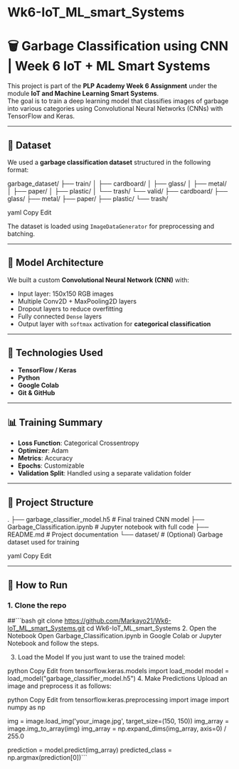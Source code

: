 # Wk6-IoT_ML_smart_Systems

# 🗑️ Garbage Classification using CNN | Week 6 IoT + ML Smart Systems

This project is part of the **PLP Academy Week 6 Assignment** under the module **IoT and Machine Learning Smart Systems**.  
The goal is to train a deep learning model that classifies images of garbage into various categories using Convolutional Neural Networks (CNNs) with TensorFlow and Keras.

---

## 📁 Dataset

We used a **garbage classification dataset** structured in the following format:

garbage_dataset/
├── train/
│ ├── cardboard/
│ ├── glass/
│ ├── metal/
│ ├── paper/
│ ├── plastic/
│ └── trash/
└── valid/
├── cardboard/
├── glass/
├── metal/
├── paper/
├── plastic/
└── trash/

yaml
Copy
Edit

The dataset is loaded using `ImageDataGenerator` for preprocessing and batching.

---

## 🧠 Model Architecture

We built a custom **Convolutional Neural Network (CNN)** with:

- Input layer: 150x150 RGB images
- Multiple Conv2D + MaxPooling2D layers
- Dropout layers to reduce overfitting
- Fully connected `Dense` layers
- Output layer with `softmax` activation for **categorical classification**

---

## 🔧 Technologies Used

- **TensorFlow / Keras**
- **Python**
- **Google Colab**
- **Git & GitHub**

---

## 📊 Training Summary

- **Loss Function**: Categorical Crossentropy
- **Optimizer**: Adam
- **Metrics**: Accuracy
- **Epochs**: Customizable
- **Validation Split**: Handled using a separate validation folder

---

## 📁 Project Structure

.
├── garbage_classifier_model.h5 # Final trained CNN model
├── Garbage_Classification.ipynb # Jupyter notebook with full code
├── README.md # Project documentation
└── dataset/ # (Optional) Garbage dataset used for training

yaml
Copy
Edit

---

## 🚀 How to Run

### 1. Clone the repo

##```bash
git clone https://github.com/Markayo21/Wk6-IoT_ML_smart_Systems.git
cd Wk6-IoT_ML_smart_Systems
2. Open the Notebook
Open Garbage_Classification.ipynb in Google Colab or Jupyter Notebook and follow the steps.

3. Load the Model
If you just want to use the trained model:

python
Copy
Edit
from tensorflow.keras.models import load_model
model = load_model("garbage_classifier_model.h5")
4. Make Predictions
Upload an image and preprocess it as follows:

python
Copy
Edit
from tensorflow.keras.preprocessing import image
import numpy as np

img = image.load_img('your_image.jpg', target_size=(150, 150))
img_array = image.img_to_array(img)
img_array = np.expand_dims(img_array, axis=0) / 255.0

prediction = model.predict(img_array)
predicted_class = np.argmax(prediction[0])```



